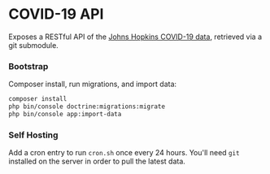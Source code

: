 # COVID-19 API

Exposes a RESTful API of the [Johns Hopkins COVID-19 data](https://github.com/CSSEGISandData/COVID-19), retrieved via a git submodule.

### Bootstrap
Composer install, run migrations, and import data:

````bash
composer install
php bin/console doctrine:migrations:migrate
php bin/console app:import-data
````

### Self Hosting
Add a cron entry to run `cron.sh` once every 24 hours.  You'll need `git` installed on the server in order to pull the latest data.
